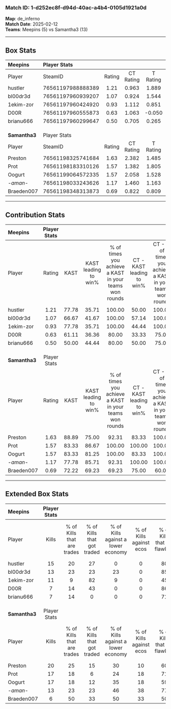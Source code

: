 ### Match ID: 1-d252ec8f-d94d-40ac-a4b4-0105d1921a0d  
**Map**: de_inferno  
**Match Date**: 2025-02-12  
**Teams**: Meepins (5) vs Samantha3 (13)  

---  

## Box Stats  

| **Meepins**   | Player Stats      |        |           |          |       |       |       |         |        |      |     |
| :- | :- | :-: | :-: | :-: | :-: | :-: | :-: | :-: | :-: | :-: | :-: |
| Player        | SteamID           | Rating | CT Rating | T Rating | KAST  |  ADR  | Kills | Assists | Deaths | K/D  | HS% |
| hustler       | 76561197988888389 |  1.21  |   0.963   |  1.889   | 77.78 | 86.8  |  15   |    5    |   15   | 1.00 | 20  |
| bl00dr3d      | 76561197960939207 |  1.07  |   0.924   |  1.544   | 66.67 | 85.3  |  13   |    2    |   13   | 1.00 | 76  |
| 1ekim-zor     | 76561197960424920 |  0.93  |   1.112   |  0.851   | 77.78 | 72.8  |  11   |    3    |   16   | 0.69 | 81  |
| D00R          | 76561197960555873 |  0.63  |   1.063   |  -0.050  | 61.11 | 52.4  |   7   |    6    |   14   | 0.50 | 28  |
| brianu666     | 76561197960299647 |  0.50  |   0.705   |  0.265   | 50.00 | 51.0  |   7   |    3    |   15   | 0.47 | 42  |
|               |                   |        |           |          |       |       |       |         |        |      |     |
|               |                   |        |           |          |       |       |       |         |        |      |     |
|               |                   |        |           |          |       |       |       |         |        |      |     |
| **Samantha3** | Player Stats      |        |           |          |       |       |       |         |        |      |     |
| Player        | SteamID           | Rating | CT Rating | T Rating | KAST  |  ADR  | Kills | Assists | Deaths | K/D  | HS% |
| Preston       | 76561198325741684 |  1.63  |   2.382   |  1.485   | 88.89 | 88.6  |  20   |    1    |   11   | 1.82 | 30  |
| Prot          | 76561198183310126 |  1.57  |   1.382   |  1.805   | 83.33 | 105.8 |  17   |    3    |   9    | 1.89 | 58  |
| Oogurt        | 76561199064572335 |  1.57  |   2.058   |  1.528   | 83.33 | 105.6 |  17   |    3    |   9    | 1.89 | 47  |
| -_aman_-      | 76561198033243626 |  1.17  |   1.460   |  1.163   | 77.78 | 70.7  |  13   |    3    |   11   | 1.18 | 53  |
| Braeden007    | 76561198348313873 |  0.69  |   0.822   |  0.809   | 72.22 | 51.3  |   6   |    7    |   13   | 0.46 |  0  |
---  

## Contribution Stats  

| **Meepins**   | Player Stats |       |                      |                                                        |                           |                                                             |                          |                                                            |
| :- | :-: | :-: | :-: | :-: | :-: | :-: | :-: | :-: |
| Player        |    Rating    | KAST  | KAST leading to win% | % of times you achieve a KAST in your teams won rounds | CT - KAST leading to win% | CT - % of times you achieve a KAST in your teams won rounds | T - KAST leading to win% | T - % of times you achieve a KAST in your teams won rounds |
| hustler       |     1.21     | 77.78 |        35.71         |                         100.00                         |           50.00           |                           100.00                            |          16.67           |                           100.00                           |
| bl00dr3d      |     1.07     | 66.67 |        41.67         |                         100.00                         |           57.14           |                           100.00                            |          20.00           |                           100.00                           |
| 1ekim-zor     |     0.93     | 77.78 |        35.71         |                         100.00                         |           44.44           |                           100.00                            |          20.00           |                           100.00                           |
| D00R          |     0.63     | 61.11 |        36.36         |                         80.00                          |           33.33           |                            75.00                            |          50.00           |                           100.00                           |
| brianu666     |     0.50     | 50.00 |        44.44         |                         80.00                          |           50.00           |                            75.00                            |          33.33           |                           100.00                           |
|               |              |       |                      |                                                        |                           |                                                             |                          |                                                            |
|               |              |       |                      |                                                        |                           |                                                             |                          |                                                            |
|               |              |       |                      |                                                        |                           |                                                             |                          |                                                            |
| **Samantha3** | Player Stats |       |                      |                                                        |                           |                                                             |                          |                                                            |
| Player        |    Rating    | KAST  | KAST leading to win% | % of times you achieve a KAST in your teams won rounds | CT - KAST leading to win% | CT - % of times you achieve a KAST in your teams won rounds | T - KAST leading to win% | T - % of times you achieve a KAST in your teams won rounds |
| Preston       |     1.63     | 88.89 |        75.00         |                         92.31                          |           83.33           |                           100.00                            |          70.00           |                           87.50                            |
| Prot          |     1.57     | 83.33 |        86.67         |                         100.00                         |          100.00           |                           100.00                            |          80.00           |                           100.00                           |
| Oogurt        |     1.57     | 83.33 |        81.25         |                         100.00                         |           83.33           |                           100.00                            |          80.00           |                           100.00                           |
| -_aman_-      |     1.17     | 77.78 |        85.71         |                         92.31                          |          100.00           |                           100.00                            |          77.78           |                           87.50                            |
| Braeden007    |     0.69     | 72.22 |        69.23         |                         69.23                          |           75.00           |                            60.00                            |          66.67           |                           75.00                            |
---  

## Extended Box Stats  

| **Meepins**   | Player Stats |                            |                            |                                    |                         |                              |                                 |        |                             |                                     |                          |                               |                            |
| :- | :-: | :-: | :-: | :-: | :-: | :-: | :-: | :-: | :-: | :-: | :-: | :-: | :-: |
| Player        |    Kills     | % of Kills that are trades | % of Kills that got traded | % of Kills against a lower economy | % of Kills against ecos | % of Kills that are flawless | % of Kills that are close duels | Deaths | % of Deaths that get traded | % of Deaths against a lower economy | % of Deaths against ecos | % of Deaths that are flawless | % of Deaths that are close |
| hustler       |      15      |             20             |             27             |                 0                  |            0            |              80              |                0                |   15   |             13              |                 13                  |            0             |              73               |             7              |
| bl00dr3d      |      13      |             23             |             23             |                 23                 |            0            |              85              |                8                |   13   |             15              |                 15                  |            0             |              38               |             23             |
| 1ekim-zor     |      11      |             9              |             82             |                 9                  |            0            |              45              |                0                |   16   |             19              |                 13                  |            0             |              69               |             0              |
| D00R          |      7       |             14             |             43             |                 0                  |            0            |              86              |                0                |   14   |             14              |                  7                  |            0             |              57               |             14             |
| brianu666     |      7       |             14             |             0              |                 0                  |            0            |              71              |               29                |   15   |             13              |                 13                  |            0             |              80               |             0              |
|               |              |                            |                            |                                    |                         |                              |                                 |        |                             |                                     |                          |                               |                            |
|               |              |                            |                            |                                    |                         |                              |                                 |        |                             |                                     |                          |                               |                            |
|               |              |                            |                            |                                    |                         |                              |                                 |        |                             |                                     |                          |                               |                            |
| **Samantha3** | Player Stats |                            |                            |                                    |                         |                              |                                 |        |                             |                                     |                          |                               |                            |
| Player        |    Kills     | % of Kills that are trades | % of Kills that got traded | % of Kills against a lower economy | % of Kills against ecos | % of Kills that are flawless | % of Kills that are close duels | Deaths | % of Deaths that get traded | % of Deaths against a lower economy | % of Deaths against ecos | % of Deaths that are flawless | % of Deaths that are close |
| Preston       |      20      |             25             |             15             |                 30                 |           10            |              60              |                5                |   11   |             45              |                 18                  |            18            |              73               |             0              |
| Prot          |      17      |             18             |             6              |                 24                 |           18            |              71              |               12                |   9    |             33              |                 22                  |            22            |              67               |             22             |
| Oogurt        |      17      |             18             |             12             |                 35                 |           18            |              59              |               12                |   9    |             33              |                 11                  |            11            |              67               |             11             |
| -_aman_-      |      13      |             23             |             23             |                 46                 |           38            |              77              |                0                |   11   |             36              |                 36                  |            18            |              100              |             0              |
| Braeden007    |      6       |             50             |             33             |                 50                 |           33            |              50              |               17                |   13   |             31              |                 15                  |            8             |              69               |             0              |

